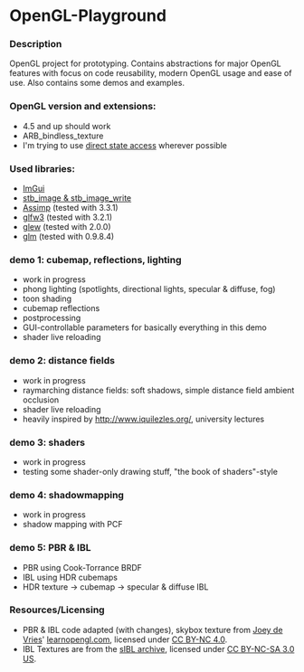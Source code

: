 # OpenGL-Playground

### Description
OpenGL project for prototyping.
Contains abstractions for major OpenGL features with focus on code reusability, modern OpenGL usage and ease of use.
Also contains some demos and examples.

### OpenGL version and extensions:
* 4.5 and up should work
* ARB_bindless_texture
* I'm trying to use [direct state access](https://www.khronos.org/opengl/wiki/Direct_State_Access) wherever possible

### Used libraries:
* [ImGui](https://github.com/ocornut/imgui)
* [stb_image & stb_image_write](https://github.com/nothings/stb)
* [Assimp](http://assimp.org/) (tested with 3.3.1)
* [glfw3](http://www.glfw.org/) (tested with 3.2.1)
* [glew](https://github.com/nigels-com/glew) (tested with 2.0.0)
* [glm](https://glm.g-truc.net/0.9.8/index.html) (tested with 0.9.8.4)

### demo 1: cubemap, reflections, lighting
* work in progress
* phong lighting (spotlights, directional lights, specular & diffuse, fog)
* toon shading
* cubemap reflections
* postprocessing
* GUI-controllable parameters for basically everything in this demo
* shader live reloading

### demo 2: distance fields
* work in progress
* raymarching distance fields: soft shadows, simple distance field ambient occlusion
* shader live reloading
* heavily inspired by http://www.iquilezles.org/, university lectures

### demo 3: shaders
* work in progress
* testing some shader-only drawing stuff, "the book of shaders"-style

### demo 4: shadowmapping
* work in progress
* shadow mapping with PCF

### demo 5: PBR & IBL
* PBR using Cook-Torrance BRDF
* IBL using HDR cubemaps
* HDR texture -> cubemap -> specular & diffuse IBL

### Resources/Licensing

* PBR & IBL code adapted (with changes), skybox texture from [Joey de Vries](https://twitter.com/JoeyDeVriez)' [learnopengl.com](learnopengl.com), licensed under [CC BY-NC 4.0](https://creativecommons.org/licenses/by/4.0/legalcode).
* IBL Textures are from the [sIBL archive](http://www.hdrlabs.com/sibl/archive.html), licensed under [CC BY-NC-SA 3.0 US](https://creativecommons.org/licenses/by-nc-sa/3.0/us/legalcode).